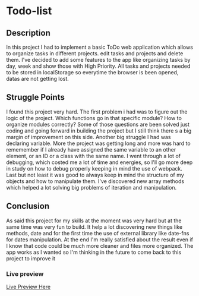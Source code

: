 # Todo-list
## Description
In this project I had to implement a basic ToDo web application which allows to organize tasks in different projects. edit tasks and projects and delete them. I've decided to add some features to the app like organizing tasks by day, week and show those with High Priority. All tasks and projects needed to be stored in localStorage so everytime the browser is been opened, datas are not getting lost.
## Struggle Points
I found this project very hard. The first problem i had was to figure out the logic of the project. Which functions go in that specific module? How to organize modules correctly? Some of those questions are been solved just coding and going forward in building the project but I still think there s a big margin of improvement on this side. Another big struggle I had was declaring variable. More the project was getting long and more was hard to rememember if I already have assigned the same variable to an other element, or an ID or a class with the same name. I went through a lot of debugging, which costed me a lot of time and energies, so I'll go more deep in study on how to debug properly keeping in mind the use of webpack. Last but not least it was good to always keep in mind the structure of my objects and how to manipulate them. I've discovered new array methods which helped a lot solving big problems of iteration and manipulation.
## Conclusion
As said this project for my skills at the moment was very hard but at the same time was very fun to build. It help a lot discovering new things like methods, date and for the first time the use of external library like date-fns for dates manipulation. At the end I'm really satisfied about the result even if I know that code could be much more cleaner and files more organized. The app works as I wanted so I'm thinking in the future to come back to this project to improve it 
### Live preview
[Live Preview Here](https://eligio93.github.io/todo-list/)
